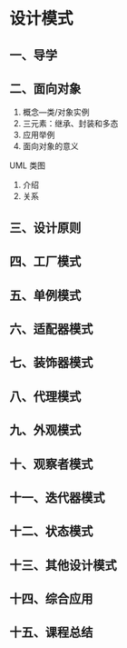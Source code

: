 # 设计模式

## 一、导学

## 二、面向对象

1. 概念—类/对象实例
2. 三元素：继承、封装和多态
3. 应用举例
4. 面向对象的意义

UML 类图

1. 介绍
2. 关系

## 三、设计原则

## 四、工厂模式

## 五、单例模式

## 六、适配器模式

## 七、装饰器模式

## 八、代理模式

## 九、外观模式

## 十、观察者模式

## 十一、迭代器模式

## 十二、状态模式

## 十三、其他设计模式

## 十四、综合应用

## 十五、课程总结
